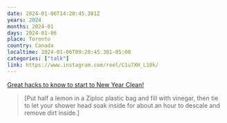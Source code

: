 ```yaml
---
date: 2024-01-06T14:20:45.381Z
years: 2024
months: 2024-01
days: 2024-01-06
place: Toronto
country: Canada
localtime: 2024-01-06T09:20:45.381-05:00
categories: ["talk"]
link: https://www.instagram.com/reel/C1u7XH_L10k/
---
```

[Great hacks to know to start to New Year Clean!](https://www.instagram.com/reel/C1u7XH_L10k/)

> [Put half a lemon in a Ziploc plastic bag and fill with vinegar, then tie to let your shower head soak inside for about an hour to descale and remove dirt inside.]
